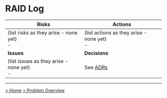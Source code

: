 # RAID Log

| Risks                                               | Actions                                               |
| --------------------------------------------------- | ----------------------------------------------------- |
| (list risks as they arise - none yet) <br/>- <br/>  | (list actions as they arise - none yet) <br/>- <br /> |
| **Issues**                                          | **Decisions**                                         |
| (list issues as they arise - none yet) <br/>- <br/> | See [ADRs](../4.ADRs)                                 |

------

[> Home](README.md)  [> Problem Overview](README.md)

